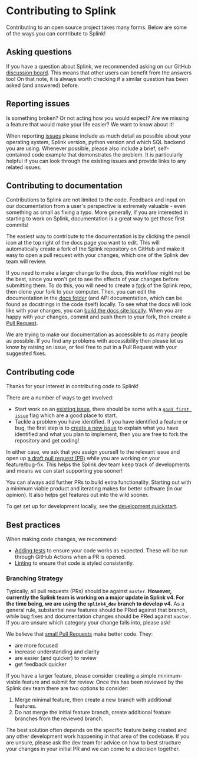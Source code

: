 # Contributing to Splink

Contributing to an open source project takes many forms. Below are some of the ways you can contribute to Splink!

## Asking questions

If you have a question about Splink, we recommended asking on our GitHub [discussion board](https://github.com/moj-analytical-services/splink/discussions). This means that other users can benefit from the answers too! On that note, it is always worth checking if a similar question has been asked (and answered) before.

## Reporting issues

Is something broken? Or not acting how you would expect? Are we missing a feature that would make your life easier? We want to know about it!

When reporting [issues](https://github.com/moj-analytical-services/splink/issues) please include as much detail as possible about your operating system, Splink version, python version and which SQL backend you are using. Whenever possible, please also include a brief, self-contained code example that demonstrates the problem. It is particularly helpful if you can look through the existing issues and provide links to any related issues.

## Contributing to documentation

Contributions to Splink are not limited to the code. Feedback and input on our documentation from a user's perspective is extremely valuable - even something as small as fixing a typo. More generally, if you are interested in starting to work on Splink, documentation is a great way to get those first commits!

The easiest way to contribute to the documentation is by clicking the pencil icon at the top right of the docs page you want to edit.
This will automatically create a fork of the Splink repository on GitHub and make it easy to open a pull request with your changes,
which one of the Splink dev team will review.

If you need to make a larger change to the docs, this workflow might not be the best, since you won't get to see the effects
of your changes before submitting them.
To do this, you will need to create a [fork](https://docs.github.com/en/get-started/quickstart/fork-a-repo) of the Splink repo,
then clone your fork to your computer.
Then, you can edit the documentation in the [docs folder](https://github.com/moj-analytical-services/splink/tree/master/docs)
(and API documentation, which can be found as docstrings in the code itself) locally.
To see what the docs will look like with your changes, you can
[build the docs site locally](https://moj-analytical-services.github.io/splink/dev_guides/changing_splink/build_docs_locally.html).
When you are happy with your changes, commit and push them to your fork, then
create a [Pull Request](https://docs.github.com/en/pull-requests/collaborating-with-pull-requests/proposing-changes-to-your-work-with-pull-requests/creating-a-pull-request-from-a-fork).

We are trying to make our documentation as accessible to as many people as possible. If you find any problems with accessibility then please let us know by raising an issue, or feel free to put in a Pull Request with your suggested fixes.

## Contributing code

Thanks for your interest in contributing code to Splink!

There are a number of ways to get involved:

- Start work on an [existing issue](https://github.com/moj-analytical-services/splink/issues), there should be some with a [`good first issue`](https://github.com/moj-analytical-services/splink/issues?q=is%3Aissue+is%3Aopen+label%3A%22good+first+issue%22) flag which are a good place to start. 
- Tackle a problem you have identified. If you have identified a feature or bug, the first step is to [create a new issue](https://github.com/moj-analytical-services/splink/issues/new/choose) to explain what you have identified and what you plan to implement, then you are free to fork the repository and get coding!

In either case, we ask that you assign yourself to the relevant issue and open up [a draft pull request (PR)](https://github.blog/2019-02-14-introducing-draft-pull-requests/) while you are working on your feature/bug-fix. This helps the Splink dev team keep track of developments and means we can start supporting you sooner!

You can always add further PRs to build extra functionality. Starting out with a minimum viable product and iterating makes for better software (in our opinion). It also helps get features out into the wild sooner.

To get set up for development locally, see the [development quickstart](https://moj-analytical-services.github.io/splink/dev_guides/dev_guides/changing_splink/development_quickstart.html).

## Best practices

When making code changes, we recommend:

- [Adding tests](https://moj-analytical-services.github.io/splink/dev_guides/changing_splink/testing.html) to ensure your code works as expected. These will be run through GitHub Actions when a PR is opened.
- [Linting](https://moj-analytical-services.github.io/splink/dev_guides/changing_splink/lint_and_format.html) to ensure that code is styled consistently.

### Branching Strategy

Typically, all pull requests (PRs) should be against `master`.
**However, currently the Splink team is working on a major update in Splink v4. For the time being, we are using the `splink4_dev` branch to develop v4.**
As a general rule, substantial new features should be PRed against that branch,
while bug fixes and documentation changes should be PRed against `master`.
If you are unsure which category your change falls into, please ask!

We believe that [small Pull Requests](https://essenceofcode.com/2019/10/29/the-art-of-small-pull-requests/) make better code. They:

- are more focused
- increase understanding and clarity
- are easier (and quicker) to review
- get feedback quicker

If you have a larger feature, please consider creating a simple minimum-viable feature and submit for review. Once this has been reviewed by the Splink dev team there are two options to consider:

1. Merge minimal feature, then create a new branch with additional features.
2. Do not merge the initial feature branch, create additional feature branches from the reviewed branch.

The best solution often depends on the specific feature being created and any other development work happening in that area of the codebase. If you are unsure, please ask the dev team for advice on how to best structure your changes in your initial PR and we can come to a decision together.